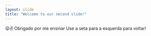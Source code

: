 ```yaml
---
layout: slide
title: "Welcome to our second slide!"
---
```

😜✌ Obrigado por me ensinar
Use a seta para a esquerda para voltar!
